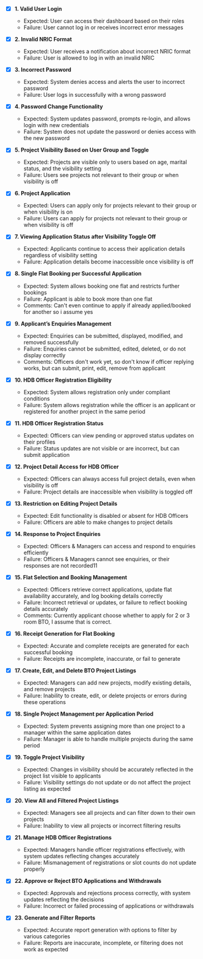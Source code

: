 - [x] **1. Valid User Login**  
  - Expected: User can access their dashboard based on their roles  
  - Failure: User cannot log in or receives incorrect error messages

- [x] **2. Invalid NRIC Format**  
  - Expected: User receives a notification about incorrect NRIC format  
  - Failure: User is allowed to log in with an invalid NRIC

- [x] **3. Incorrect Password**  
  - Expected: System denies access and alerts the user to incorrect password  
  - Failure: User logs in successfully with a wrong password

- [x] **4. Password Change Functionality**  
  - Expected: System updates password, prompts re‑login, and allows login with new credentials  
  - Failure: System does not update the password or denies access with the new password

- [x] **5. Project Visibility Based on User Group and Toggle**  
  - Expected: Projects are visible only to users based on age, marital status, and the visibility setting  
  - Failure: Users see projects not relevant to their group or when visibility is off

- [x] **6. Project Application**  
  - Expected: Users can apply only for projects relevant to their group or when visibility is on  
  - Failure: Users can apply for projects not relevant to their group or when visibility is off

- [x] **7. Viewing Application Status after Visibility Toggle Off**  
  - Expected: Applicants continue to access their application details regardless of visibility setting  
  - Failure: Application details become inaccessible once visibility is off

- [x] **8. Single Flat Booking per Successful Application**  
  - Expected: System allows booking one flat and restricts further bookings  
  - Failure: Applicant is able to book more than one flat
  - Comments: Can't even continue to apply if already applied/booked for another so i assume yes

- [x] **9. Applicant’s Enquiries Management**  
  - Expected: Enquiries can be submitted, displayed, modified, and removed successfully  
  - Failure: Enquiries cannot be submitted, edited, deleted, or do not display correctly
  - Comments: Officers don't work yet, so don't know if officer replying works, but can submit, print, edit, remove from applicant

- [x] **10. HDB Officer Registration Eligibility**  
  - Expected: System allows registration only under compliant conditions  
  - Failure: System allows registration while the officer is an applicant or registered for another project in the same period

- [x] **11. HDB Officer Registration Status**  
  - Expected: Officers can view pending or approved status updates on their profiles  
  - Failure: Status updates are not visible or are incorrect, but can submit application

- [x] **12. Project Detail Access for HDB Officer**  
  - Expected: Officers can always access full project details, even when visibility is off  
  - Failure: Project details are inaccessible when visibility is toggled off

- [x] **13. Restriction on Editing Project Details**  
  - Expected: Edit functionality is disabled or absent for HDB Officers  
  - Failure: Officers are able to make changes to project details

- [x] **14. Response to Project Enquiries**  
  - Expected: Officers & Managers can access and respond to enquiries efficiently  
  - Failure: Officers & Managers cannot see enquiries, or their responses are not recorded11

- [x] **15. Flat Selection and Booking Management**  
  - Expected: Officers retrieve correct applications, update flat availability accurately, and log booking details correctly  
  - Failure: Incorrect retrieval or updates, or failure to reflect booking details accurately
  - Comments: Currently applicant choose whether to apply for 2 or 3 room BTO, I assume that is correct.

- [x] **16. Receipt Generation for Flat Booking**  
  - Expected: Accurate and complete receipts are generated for each successful booking  
  - Failure: Receipts are incomplete, inaccurate, or fail to generate

- [x] **17. Create, Edit, and Delete BTO Project Listings**  
  - Expected: Managers can add new projects, modify existing details, and remove projects  
  - Failure: Inability to create, edit, or delete projects or errors during these operations

- [x] **18. Single Project Management per Application Period**  
  - Expected: System prevents assigning more than one project to a manager within the same application dates  
  - Failure: Manager is able to handle multiple projects during the same period

- [x] **19. Toggle Project Visibility**  
  - Expected: Changes in visibility should be accurately reflected in the project list visible to applicants  
  - Failure: Visibility settings do not update or do not affect the project listing as expected

- [x] **20. View All and Filtered Project Listings**  
  - Expected: Managers see all projects and can filter down to their own projects  
  - Failure: Inability to view all projects or incorrect filtering results

- [x] **21. Manage HDB Officer Registrations**  
  - Expected: Managers handle officer registrations effectively, with system updates reflecting changes accurately  
  - Failure: Mismanagement of registrations or slot counts do not update properly

- [x] **22. Approve or Reject BTO Applications and Withdrawals**  
  - Expected: Approvals and rejections process correctly, with system updates reflecting the decisions  
  - Failure: Incorrect or failed processing of applications or withdrawals
  
- [x] **23. Generate and Filter Reports**  
  - Expected: Accurate report generation with options to filter by various categories  
  - Failure: Reports are inaccurate, incomplete, or filtering does not work as expected
